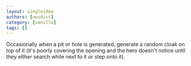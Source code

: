 ```yaml
---
layout: singleidea
authors: [aosdict]
category: [vanilla]
tags: []
---
```

Occasionally when a pit or hole is generated, generate a random cloak on top of it (it's poorly covering the opening and the hero doesn't notice until they either search while next to it or step onto it).
